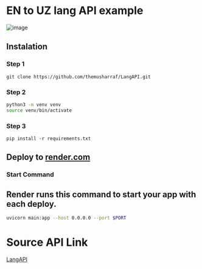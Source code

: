 # EN to UZ lang API example 
![image](https://github.com/themusharraf/LangAPI/assets/122869450/1615440d-e561-4f24-b357-c86c6f05f35b)


## Instalation
### Step 1
```shell
git clone https://github.com/themusharraf/LangAPI.git
```
### Step 2
```bash
python3 -m venv venv
source venv/bin/activate
```

### Step 3
```shell
pip install -r requirements.txt
```

## Deploy to [render.com](render.com)

### Start Command
## Render runs this command to start your app with each deploy.
``` bash
uvicorn main:app --host 0.0.0.0 --port $PORT
```

# Source API Link 
[LangAPI](https://langapi-sjvl.onrender.com/docs#/default)

   
  
 
 
